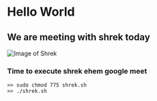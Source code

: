 # Hello World

## We are meeting with shrek today

![Image of Shrek](https://encrypted-tbn1.gstatic.com/images?q=tbn:ANd9GcTG_q0A0cypAsXxYlgs5J_554BrcnjeeKExlQE3ZaZUuPYv0fUd)


### Time to execute shrek ehem google meet
```
>> sudo chmod 775 shrek.sh
>> ./shrek.sh
```
